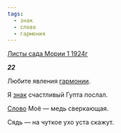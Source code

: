 ```yaml
---
tags:
  - знак
  - слово
  - гармония
---
```

[Листы сада Мории 1 1924г](https://127.0.0.1:4002/agni/1924)

___22___

Любите явления [гармонии](../../../tags/#гармония).   

Я [знак](../../../tags/#знак) счастливый Гупта послал.   

[Слово](../../../tags/#слово) Моё — медь сверкающая.   

Сядь — на чуткое ухо уста скажут.   

